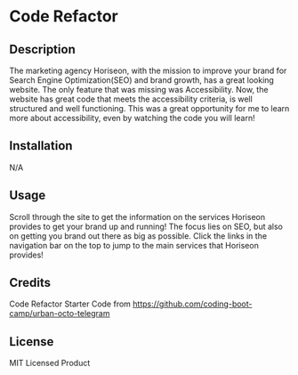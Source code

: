 # Code Refactor

## Description

The marketing agency Horiseon, with the mission to improve your brand for Search Engine Optimization(SEO) and brand growth, has a great looking website. 
The only feature that was missing was Accessibility. Now, the website has great code that meets the accessibility criteria, is well structured and well functioning. 
This was a great opportunity for me to learn more about accessibility, even by watching the code you will learn!

## Installation

N/A

## Usage

Scroll through the site to get the information on the services Horiseon provides to get your brand up and running! The focus lies on SEO, but also on getting
you brand out there as big as possible. 
Click the links in the navigation bar on the top to jump to the main services that Horiseon provides!

## Credits

Code Refactor Starter Code from https://github.com/coding-boot-camp/urban-octo-telegram 

## License

MIT Licensed Product